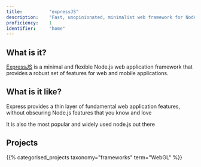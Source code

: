```yaml
---
title: 			"expressJS"
description: 	"Fast, unopinionated, minimalist web framework for Node.js"
proficiency:	1
identifier:		"home"
---
```


## What is it?
[ExpressJS](https://expressjs.com/) is a minimal and flexible Node.js web application framework that provides a robust set of features for web and mobile applications.

## What is it like?
Express provides a thin layer of fundamental web application features, without obscuring Node.js features that you know and love

It is also the most popular and widely used node.js out there 

## Projects
{{% categorised_projects taxonomy="frameworks" term="WebGL" %}}